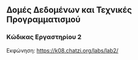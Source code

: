 ## Δομές Δεδομένων και Τεχνικές Προγραμματισμού

### Κώδικας Εργαστηρίου 2

Εκφώνηση: https://k08.chatzi.org/labs/lab2/ 
